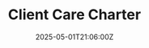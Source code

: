 ---
title: Client Care Charter
linkTitle: Client Care Charter
date: '2025-05-01T21:06:00Z'
weight: 1
description: Green Orbit Digital commits to exceptional client service through clear
  communication, professionalism, quality, and sustainability, ensuring timely responses,
  tailored solutions, and ongoing support while fostering a transparent and collaborative
  relationship. Client rights and responsibilities are outlined to enhance partnership
  effectiveness.
draft: false
ref: client-care-charter
---